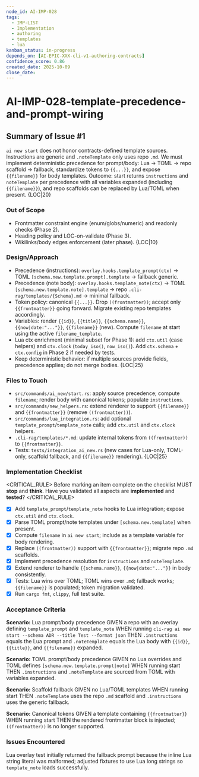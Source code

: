 ```yaml
---
node_id: AI-IMP-028
tags:
  - IMP-LIST
  - Implementation
  - authoring
  - templates
  - lua
kanban_status: in-progress
depends_on: [AI-EPIC-XXX-cli-v1-authoring-contracts]
confidence_score: 0.86
created_date: 2025-10-09
close_date:
--- 
```


# AI-IMP-028-template-precedence-and-prompt-wiring

## Summary of Issue #1
`ai new start` does not honor contracts-defined template sources. Instructions are generic and `.noteTemplate` only uses repo `.md`. We must implement deterministic precedence for prompt/body: Lua → TOML → repo scaffold → fallback, standardize tokens to `{{...}}`, and expose `{{filename}}` for body templates. Outcome: start returns `instructions` and `noteTemplate` per precedence with all variables expanded (including `{{filename}}`), and repo scaffolds can be replaced by Lua/TOML when present. {LOC|20}

### Out of Scope 
- Frontmatter constraint engine (enum/globs/numeric) and readonly checks (Phase 2).
- Heading policy and LOC-on-validate (Phase 3).
- Wikilinks/body edges enforcement (later phase). {LOC|10}

### Design/Approach  
- Precedence (instructions): `overlay.hooks.template_prompt(ctx)` → TOML `[schema.new.template.prompt].template` → fallback generic.
- Precedence (note body): `overlay.hooks.template_note(ctx)` → TOML `[schema.new.template.note].template` → repo `.cli-rag/templates/{Schema}.md` → minimal fallback.
- Token policy: canonical `{{...}}`. Drop `((frontmatter))`; accept only `{{frontmatter}}` going forward. Migrate existing repo templates accordingly.
- Variables: render `{{id}}`, `{{title}}`, `{{schema.name}}`, `{{now|date:"..."}}`, `{{filename}}` (new). Compute `filename` at start using the active `filename_template`.
- Lua ctx enrichment (minimal subset for Phase 1): add `ctx.util` (case helpers) and `ctx.clock` (`today_iso()`, `now_iso()`). Add `ctx.schema` + `ctx.config` in Phase 2 if needed by tests.
- Keep deterministic behavior: if multiple sources provide fields, precedence applies; do not merge bodies. {LOC|25}

### Files to Touch
- `src/commands/ai_new/start.rs`: apply source precedence; compute `filename`; render body with canonical tokens; populate `instructions`.
- `src/commands/new_helpers.rs`: extend renderer to support `{{filename}}` and `{{frontmatter}}` (remove `((frontmatter))`).
- `src/commands/lua_integration.rs`: add optional `template_prompt`/`template_note` calls; add `ctx.util` and `ctx.clock` helpers.
- `.cli-rag/templates/*.md`: update internal tokens from `((frontmatter))` to `{{frontmatter}}`.
- Tests: `tests/integration_ai_new.rs` (new cases for Lua-only, TOML-only, scaffold fallback, and `{{filename}}` rendering). {LOC|25}

### Implementation Checklist

<CRITICAL_RULE>
Before marking an item complete on the checklist MUST **stop** and **think**. Have you validated all aspects are **implemented** and **tested**? 
</CRITICAL_RULE> 

- [x] Add `template_prompt`/`template_note` hooks to Lua integration; expose `ctx.util` and `ctx.clock`.
- [x] Parse TOML prompt/note templates under `[schema.new.template]` when present.
- [x] Compute `filename` in `ai new start`; include as a template variable for body rendering.
- [x] Replace `((frontmatter))` support with `{{frontmatter}}`; migrate repo `.md` scaffolds.
- [x] Implement precedence resolution for `instructions` and `noteTemplate`.
- [x] Extend renderer to handle `{{schema.name}}`, `{{now|date:"..."}}` in body consistently.
- [x] Tests: Lua wins over TOML; TOML wins over `.md`; fallback works; `{{filename}}` is populated; token migration validated.
- [x] Run `cargo fmt`, `clippy`, full test suite.

### Acceptance Criteria
**Scenario:** Lua prompt/body precedence
GIVEN a repo with an overlay defining `template_prompt` and `template_note`
WHEN running `cli-rag ai new start --schema ADR --title Test --format json`
THEN `.instructions` equals the Lua prompt and `.noteTemplate` equals the Lua body with `{{id}}`, `{{title}}`, and `{{filename}}` expanded.

**Scenario:** TOML prompt/body precedence
GIVEN no Lua overrides and TOML defines `[schema.new.template.prompt|note]`
WHEN running start
THEN `.instructions` and `.noteTemplate` are sourced from TOML with variables expanded.

**Scenario:** Scaffold fallback
GIVEN no Lua/TOML templates
WHEN running start
THEN `.noteTemplate` uses the repo `.md` scaffold and `.instructions` uses the generic fallback.

**Scenario:** Canonical tokens
GIVEN a template containing `{{frontmatter}}`
WHEN running start
THEN the rendered frontmatter block is injected; `((frontmatter))` is no longer supported.

### Issues Encountered 
Lua overlay test initially returned the fallback prompt because the inline Lua string literal was malformed; adjusted fixtures to use Lua long strings so `template_note` loads successfully.
